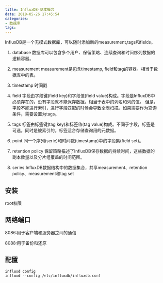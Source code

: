 ```yaml
---
title: InfluxDB-基本概念
date: 2018-05-26 17:45:54
categories:
- 数据库
tags:
---
```

InfluxDB是一个无模式数据库，可以随时添加新的measurement,tags和fields。

1. database
数据库可以包含多个用户、保留策略、连续查询和时间序列数据的逻辑容器。

2. measurement
measurement是包含timestamp, field和tag的容器。相当于数据库中的表。

3. timestamp
时间戳

4. field
字段由字段键(field key)和字段值(field value)构成。字段是InfluxDB中必须存在的，没有字段就不能保存数据。相当于表中的列名和列的值。
但是，字段不能进行索引，进行字段匹配的时候会导致全表扫描。如果需要作为查询条件，需要设置为tags。

5. tags
标签由标签键(tag key)和标签值(tag value)构成。不同于字段，标签是可选，同时是被索引的。标签适合存储查询用的元数据。

6. point
同一个序列(serie)和时间戳(timestamp)中的字段集(field set)。

7. retention policy
保留策略描述了InfluxDB保存数据的持续时间，这些数据的副本数量以及分片组覆盖的时间范围。

8. series
InfluxDB数据结构中的数据集合，共享measurement、retention policy、measurement和tag set

## 安装
root权限

## 网络端口

8086:用于客户端和服务器之间的通信

8088:用于备份和还原

## 配置
```
influxd config
influxd --config /etc/influxdb/influxdb.conf
```